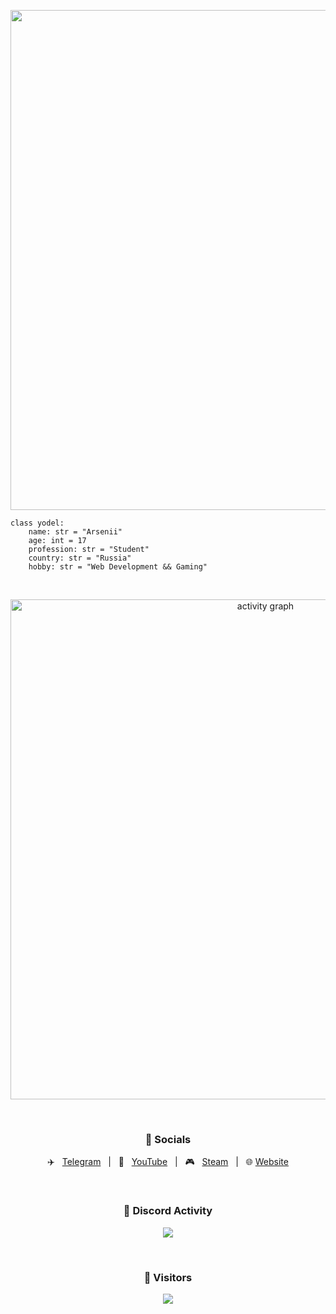 <p align='center'>
    <!-- https://github.com/DenverCoder1/readme-typing-svg -->
    <img width="800" src="https://readme-typing-svg.demolab.com?color=81d8d0&size=22&pause=1000&center=true&vCenter=true&random=false&width=600&lines=Welcome+to+my+GitHub+profile+page!;ようこそ+へ+私の+GitHubの+プロフィール+ページ！;Приветствую+в+своём+профиле+GitHub!;Bienvenido+a+mi+GitHub+perfil+página!;Willkommen+auf+meiner+GitHub+Profil+Seite!;Καλώς+ήρθατε+στο+μου+GitHub+προφίλ+σελίδα!" />
</p>

```PY
class yodel:
    name: str = "Arsenii"
    age: int = 17
    profession: str = "Student"
    country: str = "Russia"
    hobby: str = "Web Development && Gaming"
```
<br />

<p align="center">
     <!-- https://github.com/Ashutosh00710/github-readme-activity-graph -->
    <img width="800" src="https://github-readme-activity-graph.vercel.app/graph?username=theyodel&theme=tokyo-night&hide_border=true&area=true&custom_title=Activity%20Graph" alt="activity graph" title="activity graph"/>
</p>

<br />

<h3 align="center">🔗 Socials</h3>
<p align="center">
✈️ &nbsp; <a href='https://theyodel.t.me/'>Telegram</a> &nbsp; | &nbsp; 📼 &nbsp; <a href="https://www.youtube.com/@theyodel">YouTube</a> &nbsp; | &nbsp; 🎮 &nbsp; <a href="https://steamcommunity.com/id/theyodel">Steam</a> &nbsp; | &nbsp; 🌐 <a href="https://theyodel.github.io/">Website</a>
</p>

<br />

<h3 align="center">🥱 Discord Activity</h3>
<p align="center">
    <img src="https://lanyard.cnrad.dev/api/1087504544713424926?idleMessage=Sleeping" />
</p>

<br />

<h3 align="center">👀&nbsp;Visitors</h3>
<p align="center">
    <img align="center" src="https://profile-counter.glitch.me/theyodel/count.svg" />
</p>
